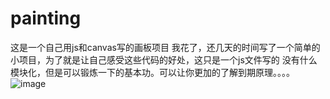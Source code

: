# painting
这是一个自己用js和canvas写的画板项目
我花了，还几天的时间写了一个简单的小项目，为了就是让自己感受这些代码的好处，这只是一个js文件写的
没有什么模块化，但是可以锻炼一下的基本功。可以让你更加的了解到期原理。。。。
![image](https://github.com/ButBueatiful/dotvim/raw/master/screenshots/vim-screenshot.jpg)

